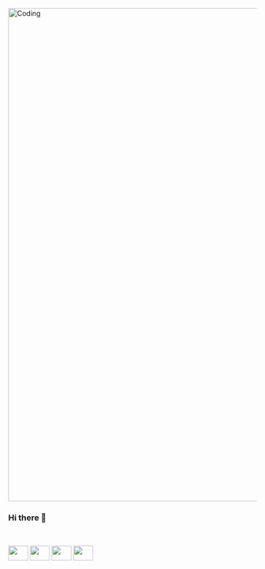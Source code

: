 <img align="center" alt="Coding" width="1000" src="https://user-images.githubusercontent.com/24387196/215355598-d9778fad-53fa-419f-9f1c-445ef01f538f.png">

### Hi there 👋
</br>

<a href="your link" target="blank"><img align="center" src="https://cdn.jsdelivr.net/npm/simple-icons@3.0.1/icons/instagram.svg" alt="" height="30" width="40" /></a>
<a href="your link" target="blank"><img align="center" src="https://cdn.jsdelivr.net/npm/simple-icons@3.13.0/icons/telegram.svg" alt="" height="30" width="40" /></a>
<a href="your link" target="blank"><img align="center" src="https://cdn.jsdelivr.net/npm/simple-icons@3.13.0/icons/facebook.svg" alt="" height="30" width="40" /></a>
<a href="your link" target="blank"><img align="center" src="https://cdn.jsdelivr.net/npm/simple-icons@3.13.0/icons/google.svg" alt="" height="30" width="40" /></a>

